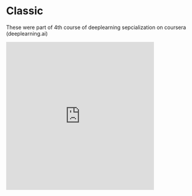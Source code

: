 # Classic

These were part of 4th course of deeplearning sepcialization on coursera (deeplearning.ai)

<embed src="https://github.com/singalkunal/Classic/blob/master/Coursera%20MSJ4FJBE9L3P.pdf" width="400px" height="400px" />
